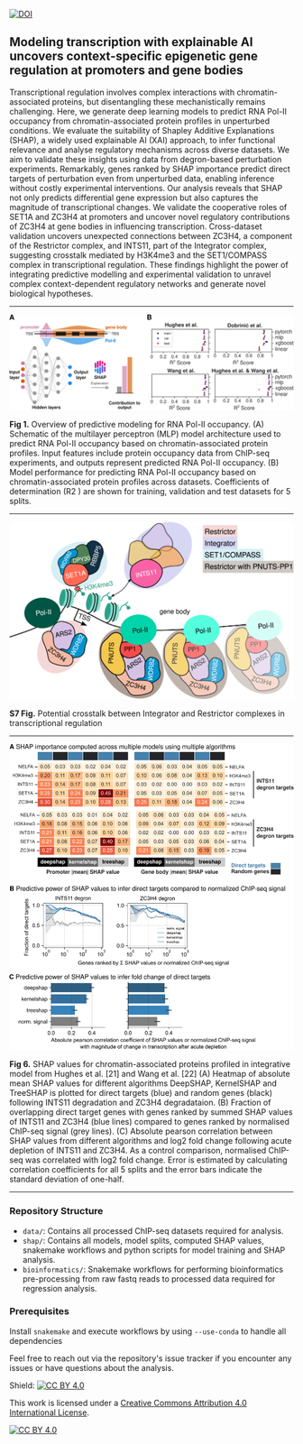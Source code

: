 [![DOI](https://img.shields.io/badge/bioR%CF%87iv%20DOI-10.1101%2F2025.01.30.635704%20-BC2635)](https://doi.org/10.1101/2025.01.30.635704)

## Modeling transcription with explainable AI uncovers context-specific epigenetic gene regulation at promoters and gene bodies

Transcriptional regulation involves complex interactions with chromatin-associated proteins, but disentangling these mechanistically remains challenging. Here, we generate deep learning models to predict RNA Pol-II occupancy from chromatin-associated protein profiles in unperturbed conditions. We evaluate the suitability of Shapley Additive Explanations (SHAP), a widely used explainable AI (XAI) approach, to infer functional relevance and analyse regulatory mechanisms across diverse datasets. We aim to validate these insights using data from degron-based perturbation experiments. Remarkably, genes ranked by SHAP importance predict direct targets of perturbation even from unperturbed data, enabling inference without costly experimental interventions. Our analysis reveals that SHAP not only predicts differential gene expression but also captures the magnitude of transcriptional changes. We validate the cooperative roles of SET1A and ZC3H4 at promoters and uncover novel regulatory contributions of ZC3H4 at gene bodies in influencing transcription. Cross-dataset validation uncovers unexpected connections between ZC3H4, a component of the Restrictor complex, and INTS11, part of the Integrator complex, suggesting crosstalk mediated by H3K4me3 and the SET1/COMPASS complex in transcriptional regulation. These findings highlight the power of integrating predictive modelling and experimental validation to unravel complex context-dependent regulatory networks and generate novel biological hypotheses.

---

![Overview of predictive modeling for RNA Pol-II occupancy](shap/models/SET1A_ZC3H4_INTS11_integrated/mean/1.png)

**Fig 1.** Overview of predictive modeling for RNA Pol-II occupancy. (A) Schematic of the multilayer perceptron (MLP) model architecture used to predict RNA Pol-II occupancy based on chromatin-associated protein profiles. Input features include protein occupancy data from ChIP-seq experiments, and outputs represent predicted RNA Pol-II occupancy. (B) Model performance for predicting RNA Pol-II occupancy based on chromatin-associated protein profiles across datasets. Coefficients of determination (R2 ) are shown for training, validation and test datasets for 5 splits.

---

![Potential crosstalk between Integrator and Restrictor complexes in transcriptional regulation](shap/models/SET1A_ZC3H4_INTS11_integrated/mean/S7.png)

**S7 Fig.** Potential crosstalk between Integrator and Restrictor complexes in transcriptional regulation

---

![SHAP values for chromatin-associated proteins profiled in integrative model](shap/models/SET1A_ZC3H4_INTS11_integrated/mean/github_6.png)

**Fig 6.** SHAP values for chromatin-associated proteins profiled in integrative model from Hughes et al. [21] and Wang et al. [22] (A) Heatmap of absolute mean SHAP values for different algorithms DeepSHAP, KernelSHAP and TreeSHAP is plotted for direct targets (blue) and random genes (black) following INTS11 degradation and ZC3H4 degradataion. (B) Fraction of overlapping direct target genes with genes ranked by summed SHAP values of INTS11 and ZC3H4 (blue lines) compared to genes ranked by normalised ChIP-seq signal (grey lines). (C) Absolute pearson correlation between SHAP values from different algorithms and log2 fold change following acute depletion of INTS11 and ZC3H4. As a control comparison, normalised ChIP-seq was correlated with log2 fold change. Error is estimated by calculating correlation coefficients for all 5 splits and the error bars indicate the standard deviation of one-half.

---

### Repository Structure

- `data/`: Contains all processed ChIP-seq datasets required for analysis.
- `shap/`: Contains all models, model splits, computed SHAP values, snakemake workflows and python scripts for model training and SHAP analysis.
- `bioinformatics/`: Snakemake workflows for performing bioinformatics pre-processing from raw fastq reads to processed data required for regression analysis.

### Prerequisites

Install `snakemake` and execute workflows by using `--use-conda` to handle all dependencies

Feel free to reach out via the repository's issue tracker if you encounter any issues or have questions about the analysis.

Shield: [![CC BY 4.0][cc-by-shield]][cc-by]

This work is licensed under a
[Creative Commons Attribution 4.0 International License][cc-by].

[![CC BY 4.0][cc-by-image]][cc-by]

[cc-by]: http://creativecommons.org/licenses/by/4.0/
[cc-by-image]: https://i.creativecommons.org/l/by/4.0/88x31.png
[cc-by-shield]: https://img.shields.io/badge/License-CC%20BY%204.0-lightgrey.svg
